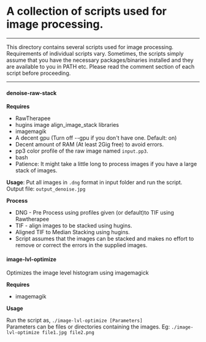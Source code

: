 # A collection of scripts used for image processing.
---
This directory contains several scripts used for image processing.
Requirements of individual scripts vary. Sometimes, the scripts simply assume that
you have the necessary packages/binaries installed and they are available to you in PATH etc.
Please read the comment section of each script before proceeding.

---
#### **denoise-raw-stack**


**Requires**
* RawTherapee
* hugins image align_image_stack libraries
* imagemagik
* A decent gpu (Turn off --gpu if you don't have one. Default: on)
* Decent amount of RAM (At least 2Gig free) to avoid errors.
* pp3 color profile of the raw image named `input.pp3`.
* bash
* Patience: It might take a little long to process images if you have a large stack of images.

**Usage**: Put all images in `.dng` format in input folder and run the script. Output file: `output_denoise.jpg`

**Process**
- DNG - Pre Process using profiles given (or default)to TIF using Rawtherapee
- TIF - align images to be stacked using hugins.
- Aligned TIF to Median Stacking using hugins.
- Script assumes that the images can be stacked and makes no effort to remove or correct the errors in the supplied images.

#### **image-lvl-optimize**
Optimizes the image level histogram using imagemagick

**Requires**
* imagemagik

**Usage**

Run the script as,
`./image-lvl-optimize [Parameters]`    
Parameters can be files or directories containing the images.
Eg: `./image-lvl-optimize file1.jpg file2.png`
